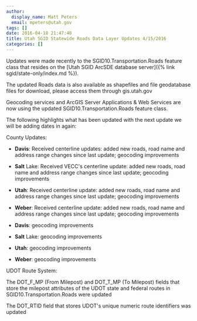 ```yaml
---
author:
  display_name: Matt Peters
  email: mpeters@utah.gov
tags: []
date: 2016-04-18 21:47:40
title: Utah SGID Statewide Roads Data Layer Updates 4/15/2016
categories: []
---
```


Updates were made recently to the SGID10.Transportation.Roads feature class that resides on the [Utah SGID ArcSDE database server]({% link sgid/state-only/index.md %}).

The updated Roads data is also available as shapefiles and file geodatabase files for download, please access them through gis.utah.gov

Geocoding services and ArcGIS Server Applications & Web Services are now using the updated SGID10.Transportation.Roads feature class.

The following highlights what has been updated with the next update we will be adding dates in again:

County Updates:

- **Davis**: Received centerline updates: added new roads, road name and address range changes since last update; geocoding improvements
- **Salt** Lake: Received VECC's centerline update: added new roads, road name and address range changes since last update; geocoding improvements
- **Utah**: Received centerline update: added new roads, road name and address range changes since last update; geocoding improvements
- **Weber**: Received centerline update: added new roads, road name and address range changes since last update; geocoding improvements


- **Davis**: geocoding improvements
- **Salt** Lake: geocoding improvements
- **Utah**: geocoding improvements
- **Weber**: geocoding improvements

UDOT Route System:

The DOT_F_MP (From Milepost) and DOT_T_MP (To Milepost) fields that store the milepost attributes of the UDOT state and federal routes in SGID10.Transportation.Roads were updated

The DOT_RTID field that stores UDOT's unique numeric route identifiers was updated
